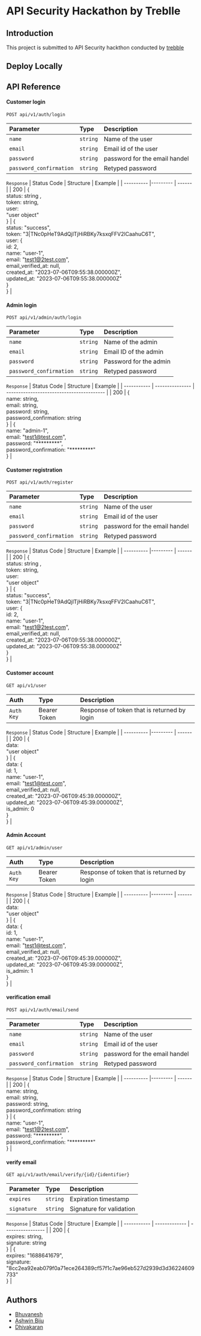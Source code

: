 
# API Security Hackathon by Treblle
## Introduction
This project is submitted to API Security hackthon conducted by [trebble](https://blog.treblle.com/api-security-hackathon/)




## Deploy Locally




## API Reference
#### Customer login
```http
POST api/v1/auth/login
```
| Parameter | Type     | Description                |
| :-------- | :------- | :------------------------- |
| `name` | `string` | Name of the user |
| `email` | `string` | Email id of the user  |
| `password` | `string` | password for the email handel  |
| `password_confirmation` | `string` | Retyped password |

`Response`
| Status Code | Structure | Example |
| ---------- |--------- | ------ |
| 200 | { <br> status: string , <br> token: string, <br> user: <br> "user object" <br>} | {<br>status: "success",<br>token: "3\|TNc0pHeT9AdQjlTjHiRBKy7ksxqFFV2lCaahuC6T",<br>user: {<br> id: 2, <br>name: "user-1",<br>email: "test1@2test.com",<br>email_verified_at: null,<br>created_at: "2023-07-06T09:55:38.000000Z",<br>updated_at: "2023-07-06T09:55:38.000000Z"<br>}<br>} |

#### Admin login
```http
POST api/v1/admin/auth/login
```
| Parameter                | Type     | Description                    |
| :----------------------- | :------- | :----------------------------- |
| `name`                   | `string` | Name of the admin              |
| `email`                  | `string` | Email ID of the admin          |
| `password`               | `string` | Password for the admin         |
| `password_confirmation`  | `string` | Retyped password               |

`Response`
| Status Code | Structure | Example |
| ----------- | --------------- | ----------------------------------------- |
| 200         | {<br>name: string,<br>email: string,<br>password: string,<br>password_confirmation: string<br>} | {<br>name: "admin-1",<br>email: "test1@test.com",<br>password: "\*\*\*\*\*\*\*\*\*",<br>password_confirmation: "\*\*\*\*\*\*\*\*\*"<br>} |


#### Customer registration

```http
POST api/v1/auth/register
```


| Parameter | Type     | Description                |
| :-------- | :------- | :------------------------- |
| `name` | `string` | Name of the user |
| `email` | `string` | Email id of the user  |
| `password` | `string` | password for the email handel  |
| `password_confirmation` | `string` | Retyped password |

`Response`
| Status Code | Structure | Example |
| ---------- |--------- | ------ |
| 200 | { <br> status: string , <br> token: string, <br> user: <br> "user object" <br>} | {<br>status: "success",<br>token: "3\|TNc0pHeT9AdQjlTjHiRBKy7ksxqFFV2lCaahuC6T",<br>user: {<br> id: 2, <br>name: "user-1",<br>email: "test1@2test.com",<br>email_verified_at: null,<br>created_at: "2023-07-06T09:55:38.000000Z",<br>updated_at: "2023-07-06T09:55:38.000000Z"<br>}<br>} |

#### Customer account

```http
GET api/v1/user
```
| Auth | Type     | Description                |
| :-------- | :------- | :------------------------- |
| `Auth Key` | Bearer Token | Response of token that is returned by login |

`Response`
| Status Code | Structure | Example |
| ---------- |--------- | ------ |
| 200 | { <br> data: <br> "user object" <br>} | { <br>data: { <br>id: 1, <br>name: "user-1",<br>email: "test1@test.com",<br>email_verified_at: null,<br>created_at: "2023-07-06T09:45:39.000000Z",<br>updated_at: "2023-07-06T09:45:39.000000Z",<br>is_admin: 0<br>}<br>} |


#### Admin Account

```http
GET api/v1/admin/user
```


| Auth | Type     | Description                |
| :-------- | :------- | :------------------------- |
| `Auth Key` | Bearer Token | Response of token that is returned by login |

`Response`
| Status Code | Structure | Example |
| ---------- |--------- | ------ |
| 200 | { <br> data: <br> "user object" <br>} | { <br>data: { <br>id: 1, <br>name: "user-1",<br>email: "test1@test.com",<br>email_verified_at: null,<br>created_at: "2023-07-06T09:45:39.000000Z",<br>updated_at: "2023-07-06T09:45:39.000000Z",<br>is_admin: 1<br>}<br>} |



#### verification email

```http
POST api/v1/auth/email/send
```

| Parameter | Type     | Description                |
| :-------- | :------- | :------------------------- |
| `name` | `string` | Name of the user |
| `email` | `string` | Email id of the user  |
| `password` | `string` | password for the email handel  |
| `password_confirmation` | `string` | Retyped password |

`Response`
| Status Code | Structure | Example |
| ---------- |--------- | ------ |
| 200 | {<br>name: string,<br>email: string,<br>password: string,<br> password_confirmation: string<br>} | {<br>name: "user-1",<br>email: "test1@2test.com",<br>password: "\*\*\*\*\*\*\*\*\*",<br> password_confirmation: "\*\*\*\*\*\*\*\*\*"<br>} |

#### verify email

```http
GET api/v1/auth/email/verify/{id}/{identifier}
```
| Parameter   | Type     | Description            |
| :---------- | :------- | :--------------------- |
| `expires`   | `string` | Expiration timestamp   |
| `signature` | `string` | Signature for validation |

`Response`
| Status Code | Structure      | Example         |
| ----------- | ------------- | ----------------- |
| 200         | {<br>expires: string,<br>signature: string<br>}                | {<br>expires: "1688641679",<br>signature: "8cc2ea92eab079f0a71ece264389cf57f1c7ae96eb527d2939d3d36224609733"<br>} |

## Authors

- [Bhuvanesh](https://www.github.com/bhuvi100)
- [Ashwin Biju](https://www.github.com/ashwinbiju09)
- [Dhivakaran](https://www.github.com/ultralegendary)


